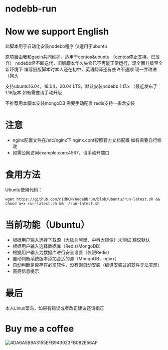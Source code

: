 # nodebb-run
# Now we support English 
此脚本用于自动化安装nodebb程序
仅适用于ubuntu



原项目由我和gaein共同维护，适用于centos&ubuntu （centos停止支持，已放弃）
nodebb经不断迭代，旧版脚本年久失修已不再能正常运行，现全面升级至全新环境下
编写旧版脚本时本人还在初中，英语翻译还有些许不通顺 现一并改进（狗头

支持ubuntu16.04，18.04，20.04 LTS，默认安装nodebb 1.17.x （最近发布了1.18版本 如有需要请手动升级

不推荐用本脚本安装mongoDB 需要手动配置
redis支持一条龙安装

# 注意
 
- nginx配置文件在/etc/nginx下 nginx.conf按照官方文档配置 如有需要自行修改
- 如需公网访问example.com:4567，请手动开端口

# 食用方法

Ubuntu使用代码：

```
wget https://github.com/nidbCN/nodeBBrun/blob/Ubuntu/run-latest.sh && chmod u+x run-latest.sh && ./run-latest.sh
```
# 当前功能（Ubuntu）

- 根据用户输入选择下载源（大陆为阿里、中科大镜像）未测试 建议默认
- 根据用户输入选择数据库（Redis/MongoDB）
- 根据用户输入为数据库进行安全设置（仅限Redis）
- 自动判断系统版本添加合适的源（MongoDB，nginx）
- 自动判断是否存在必须软件，没有则自动安装（编译安装过的软件无法实现）
- 高亮信息提示

# 最后
本人Linux菜鸟，如果有错误或者改正建议还请指正

# Buy me a coffee

![4DA6A5B9A3155EFB943023FB082E56AF](https://user-images.githubusercontent.com/42613665/131843816-3b2016ad-a15f-49c8-a3f1-995527f962a7.jpg)







